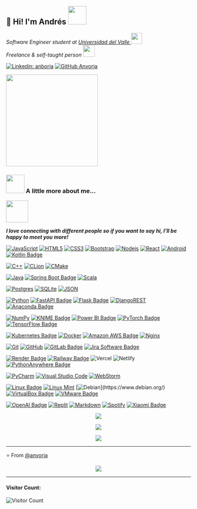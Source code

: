 <!-- ### Hi, I'm Andrés 👋 -->

<h2> 👋 Hi! I'm Andrés <img src="https://media.giphy.com/media/mGcNjsfWAjY5AEZNw6/giphy.gif" width="50"></h2>
<!-- <img align='right' src="https://img.freepik.com/free-vector/hacker-operating-laptop-cartoon-icon-illustration-technology-icon-concept-isolated-flat-cartoon-style_138676-2387.jpg?w=740&t=st=1673536888~exp=1673537488~hmac=39e24cdcc7a972dcefbdd4057f09ccd15f920c17c4daf82b523e7b0f82d0bd7a" width="230">-->
<p><em>Software Engineer student at <a href="https://www.univalle.edu.co/">Universidad del Valle </a><img src="https://media.giphy.com/media/fYSnHlufseco8Fh93Z/giphy.gif" width="30"></br>Freelance & self-taught person <img src="https://media.giphy.com/media/WUlplcMpOCEmTGBtBW/giphy.gif" width="32"> 
</em></p>

<!-- [![Twitter: borjita](https://img.shields.io/twitter/follow/borjita?style=social)](https://twitter.com/borjita) -->

[![Linkedin: anborja](https://img.shields.io/badge/-anborja-blue?style=flat-square&logo=Linkedin&logoColor=white&link=https://www.linkedin.com/in/carlos-andr%C3%A9s-borja-7bb853236/)](https://www.linkedin.com/in/carlos-andr%C3%A9s-borja-7bb853236/)
[![GitHub Anvorja](https://img.shields.io/github/followers/anvorja?label=follow&style=social)](https://github.com/anvorja)


<img src="https://img.freepik.com/free-vector/hacker-operating-laptop-cartoon-icon-illustration-technology-icon-concept-isolated-flat-cartoon-style_138676-2387.jpg?w=740&t=st=1673536888~exp=1673537488~hmac=39e24cdcc7a972dcefbdd4057f09ccd15f920c17c4daf82b523e7b0f82d0bd7a" width="250">


### <img src="https://media.giphy.com/media/VgCDAzcKvsR6OM0uWg/giphy.gif" width="50"> A little more about me...  

<img src="https://media.giphy.com/media/LnQjpWaON8nhr21vNW/giphy.gif" width="60"> <em><p><b>I love connecting with different people so if you want to say hi, I'll be happy to meet you more!</b></p></em>

[![JavaScript](https://img.shields.io/badge/JavaScript-black.svg?style=flat&logo=javascript&logoColor=%23F7DF1E)](https://www.javascript.com/) 
[![HTML5](https://img.shields.io/badge/-HTML5-E34F26?style=flat&logo=html5&logoColor=white&link=https://github.com/anvorja)](https://github.com/anvorja) 
[![CSS3](https://img.shields.io/badge/-CSS3-1572B6?style=flat&logo=css3&link=https://github.com/anvorja)](https://github.com/anvorja) 
[![Bootstrap](https://img.shields.io/badge/-Bootstrap-563D7C?style=flat&logo=bootstrap&link=https://github.com/anvorja)](https://github.com/anvorja) 
[![Nodejs](https://img.shields.io/badge/-Nodejs-green?style=flat&logo=Node.js)](https://nodejs.org/en/)
[![React](https://img.shields.io/badge/-React-black?style=flat&logo=react&link=https://github.com/anvorja)](https://github.com/anvorja) 
[![Android](https://img.shields.io/badge/Android-3DDC84?style=flat&logo=android&logoColor=white)](https://www.android.com/)
[![Kotlin Badge](https://img.shields.io/badge/Kotlin-7F52FF?logo=kotlin&logoColor=fff&style=flat)](https://kotlinlang.org/)

[![C++](https://img.shields.io/badge/-C++-00599C?style=flat&logo=cplusplus)](https://isocpp.org/)
[![CLion](https://img.shields.io/badge/CLion-black?style=flat&logo=clion&logoColor=white)](https://www.jetbrains.com/clion/)
[![CMake](https://img.shields.io/badge/CMake-%23008FBA.svg?style=flat&logo=cmake&logoColor=white)](https://cmake.org/)

[![Java](https://img.shields.io/badge/java-%23ED8B00.svg?style=flat&logo=java&logoColor=white)](https://www.java.com/es/)
[![Spring Boot Badge](https://img.shields.io/badge/Spring%20Boot-6DB33F?logo=springboot&logoColor=fff&style=flat)](https://spring.io/)
[![Scala](https://img.shields.io/badge/scala-%23DC322F.svg?style=flat&logo=scala)](https://www.scala-lang.org/) 

[![Postgres](https://img.shields.io/badge/postgres-%23316192.svg?style=flat&logo=postgresql&logoColor=white&link=https://github.com/anvorja)](https://github.com/anvorja)
[![SQLite](https://img.shields.io/badge/sqlite-%2307405e.svg?style=flat&logo=sqlite&logoColor=white)](https://www.sqlite.org/index.html)
[![JSON](https://img.shields.io/badge/-json-02569B?style=flat&logo=json&link=https://github.com/anvorja)](https://github.com/anvorja)

[![Python](https://img.shields.io/badge/python-3670A0?style=flat&logo=python&logoColor=ffdd54)](https://www.python.org/)
[![FastAPI Badge](https://img.shields.io/badge/FastAPI-009688?logo=fastapi&logoColor=fff&style=flat)](https://fastapi.tiangolo.com/)
[![Flask Badge](https://img.shields.io/badge/Flask-000?logo=flask&logoColor=fff&style=flat)](https://flask.palletsprojects.com/en/3.0.x/)
[![DjangoREST](https://img.shields.io/badge/DJANGO-REST-ff1709?style=flat&logo=django&logoColor=white&color=ff1709&labelColor=gray&link=https://github.com/anvorja)](https://www.django-rest-framework.org/)
[![Anaconda Badge](https://img.shields.io/badge/Anaconda-44A833?logo=anaconda&logoColor=fff&style=flat)](https://docs.conda.io/en/latest/)

[![NumPy](https://img.shields.io/badge/numpy-%23013243.svg?style=flat&logo=numpy&logoColor=white)](https://numpy.org/)
[![KNIME Badge](https://img.shields.io/badge/KNIME-FDD800?logo=knime&logoColor=000&style=flat)](https://www.knime.com/)
[![Power BI Badge](https://img.shields.io/badge/Power%20BI-F2C811?logo=powerbi&logoColor=000&style=flat)](https://www.microsoft.com/es-es/power-platform/products/power-bi)
[![PyTorch Badge](https://img.shields.io/badge/PyTorch-EE4C2C?logo=pytorch&logoColor=fff&style=flat)](https://pytorch.org/)
[![TensorFlow Badge](https://img.shields.io/badge/TensorFlow-FF6F00?logo=tensorflow&logoColor=fff&style=flat)](https://www.tensorflow.org/?hl=es-419)

[![Kubernetes Badge](https://img.shields.io/badge/Kubernetes-326CE5?logo=kubernetes&logoColor=white)](https://kubernetes.io/)
[![Docker](https://img.shields.io/badge/-Docker-black?style=flat&logo=docker)](https://www.docker.com/) 
[![Amazon AWS Badge](https://img.shields.io/badge/Amazon%20AWS-232F3E?logo=amazonaws&logoColor=fff&style=flat)](https://aws.amazon.com/es/)
[![Nginx](https://img.shields.io/badge/nginx-%23009639.svg?style=flat&logo=nginx&logoColor=white)](https://www.nginx.com/) 

[![Git](https://img.shields.io/badge/-Git-black?style=flat&logo=git&link=https://github.com/anvorja)](https://github.com/anvorja)
[![GitHub](https://img.shields.io/badge/-GitHub-181717?style=flat&logo=github)](https://github.com/)
[![GitLab Badge](https://img.shields.io/badge/GitLab-FC6D26?logo=gitlab&logoColor=fff&style=flat)](https://about.gitlab.com/)
[![Jira Software Badge](https://img.shields.io/badge/Jira%20Software-0052CC?logo=jirasoftware&logoColor=fff&style=flat)](https://www.atlassian.com/es/software/jira)

[![Render Badge](https://img.shields.io/badge/Render-46E3B7?logo=render&logoColor=000&style=flat)](https://render.com/)
[![Railway Badge](https://img.shields.io/badge/Railway-0B0D0E?logo=railway&logoColor=fff&style=flat)](https://railway.app/)
![Vercel](https://img.shields.io/badge/vercel-%23000000.svg?style=flat&logo=vercel&logoColor=white)
![Netlify](https://img.shields.io/badge/netlify-%23000000.svg?style=flat&logo=netlify&logoColor=#00C7B7)
[![PythonAnywhere Badge](https://img.shields.io/badge/PythonAnywhere-1D9FD7?logo=pythonanywhere&logoColor=fff&style=flat)](https://www.pythonanywhere.com/)

<!--editors -->
[![PyCharm](https://img.shields.io/badge/pycharm-143?style=flat&logo=pycharm&logoColor=black&color=black&labelColor=green)](https://www.jetbrains.com/es-es/pycharm/)
[![Visual Studio Code](https://img.shields.io/badge/VS%20Code-0078d7.svg?style=flat&logo=visual-studio-code&logoColor=white)](https://code.visualstudio.com/)
[![WebStorm](https://img.shields.io/badge/webstorm-143?style=flat&logo=webstorm&logoColor=white&color=black)](https://www.jetbrains.com/es-es/webstorm/)

[![Linux Badge](https://img.shields.io/badge/Linux-FCC624?logo=linux&logoColor=000&style=flat)](https://www.linux.org/)
[![Linux Mint](https://img.shields.io/badge/Linux%20Mint-87CF3E?style=flat&logo=Linux%20Mint&logoColor=white)](https://linuxmint.com/)
[![Debian](https://img.shields.io/badge/Debian-D70A53?style=flat&logo=debian&logoColor=white")](https://www.debian.org/)
[![VirtualBox Badge](https://img.shields.io/badge/VirtualBox-183A61?logo=virtualbox&logoColor=fff&style=flat)](https://www.virtualbox.org/)
[![VMware Badge](https://img.shields.io/badge/VMware-607078?logo=vmware&logoColor=fff&style=flat)](https://www.vmware.com/)

[![OpenAI Badge](https://img.shields.io/badge/OpenAI-412991?logo=openai&logoColor=fff&style=flat)](https://openai.com/)
[![Replit](https://img.shields.io/badge/Replit-DD1200?style=flat&logo=Replit&logoColor=white&link=https://github.com/anvorja)](https://replit.com/) 
[![Markdown](https://img.shields.io/badge/markdown-%23000000.svg?style=flat&logo=markdown&logoColor=white)](https://markdown.es/)
[![Spotify](https://img.shields.io/badge/Spotify-1ED760?style=flat&logo=spotify&logoColor=white&link=https://github.com/anvorja)](https://github.com/anvorja)
[![Xiaomi Badge](https://img.shields.io/badge/Xiaomi-FF6900?logo=xiaomi&logoColor=fff&style=flat)](https://www.mi.com/global/)

<!-- (p. ej dark., radical, merko, gruvbox, , tokyonight, onedark, cobalt, synthwave, highcontrast, dracula) -->
<p align="center"><img align="center" src="https://github-readme-stats-sigma-five.vercel.app/api?username=anvorja&show_icons=true&theme=radical&count_private=true" /></p>
<p align="center"><img align="center" src="https://streak-stats.demolab.com?user=anvorja&theme=radical&date_format=M%20j%5B%2C%20Y%5D&mode=weekly" /></p>
<!--top-langs-->
<p align="center"><img align="center" src="https://github-readme-stats-sigma-five.vercel.app/api/top-langs/?username=anvorja&theme=bear&line_height=40&hide=css"/></p> 
  
---
⭐️ From [@anvorja](https://github.com/anvorja)

<p align="center"><img align="center" src="https://spotify-github-profile.vercel.app/api/view?uid=31rurymmrqtnkassiskgbb7nprga&cover_image=true&theme=default&show_offline=false&background_color=121212"></p>

  ---
 
 #### **Visitor Count:**
 ![Visitor Count](https://profile-counter.glitch.me/{anvorja}/count.svg)
  
<!-- 
[![Top Langs](https://github-readme-stats.vercel.app/api/top-langs/?username=anvorja)](https://github.com/anvorja/github-readme-stats)

[![Top Langs](https://github-readme-stats.vercel.app/api/top-langs/?username=anvorja&exclude_repo=github-readme-stats,anvorja.github.io)](https://github.com/anvorja/github-readme-stats)

[![Top Langs](https://github-readme-stats.vercel.app/api/top-langs/?username=anvorja&hide=javascript,html)](https://github.com/anvorja/github-readme-stats)

[![Top Langs](https://github-readme-stats.vercel.app/api/top-langs/?username=anvorja&langs_count=8)](https://github.com/anvorja/github-readme-stats)

[![Top Langs](https://github-readme-stats.vercel.app/api/top-langs/?username=anvorja&layout=compact)](https://github.com/anvorja/github-readme-stats)-->
